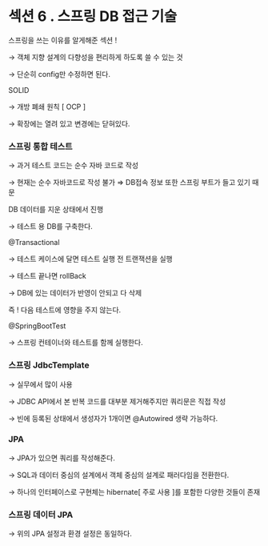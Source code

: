 # 섹션 6 . 스프링 DB 접근 기술

스프링을 쓰는 이유를 알게해준 섹션 !

→ 객체 지향 설계의 다향성을 편리하게 하도록 쓸 수 있는 것

→ 단순히 config만 수정하면 된다.

SOLID

→ 개방 폐쇄 원칙 [ OCP ]

→ 확장에는 열려 있고 변경에는 닫혀있다.

### 스프링 통합 테스트

→ 과거 테스트 코드는 순수 자바 코드로 작성

→ 현재는 순수 자바코드로 작성 불가 ⇒ DB접속 정보 또한 스프링 부트가 들고 있기 때문

DB 데이터를 지운 상태에서 진행

→ 테스트 용 DB를 구축한다.

@Transactional

→ 테스트 케이스에 달면 테스트 실행 전 트랜잭션을 실행

→ 테스트 끝나면 rollBack

→ DB에 있는 데이터가 반영이 안되고 다 삭제

즉 ! 다음 테스트에 영향을 주지 않는다.

 @SpringBootTest

→ 스프링 컨테이너와 테스트를 함께 실행한다.

### **스프링 JdbcTemplate**

→ 실무에서 많이 사용

→ JDBC API에서 본 반복 코드를 대부분 제거해주지만 쿼리문은 직접 작성

→ 빈에 등록된 상태에서 생성자가 1개이면 @Autowired 생략 가능하다.

### JPA

→ JPA가 있으면 쿼리를 작성해준다.

→ SQL과 데이터 중심의 설계에서 객체 중심의 설계로 패러다임을 전환한다.

→ 하나의 인터페이스로 구현체는 hibernate[ 주로 사용 ]를 포함한 다양한 것들이 존재

### **스프링 데이터 JPA**

→ 위의 JPA 설정과 환경 설정은 동일하다.
